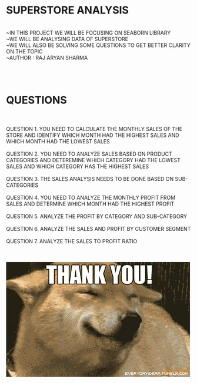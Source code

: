 # SUPERSTORE ANALYSIS
<BR>
~IN THIS PROJECT WE WILL BE FOCUSING ON SEABORN LIBRARY
<BR>
~WE WILL BE ANALYSING DATA OF SUPERSTORE
<BR>
~WE WILL ALSO BE SOLVING SOME QUESTIONS TO GET BETTER CLARITY ON THE TOPIC
<BR>
~AUTHOR : RAJ ARYAN SHARMA
<BR>
<BR>
<BR>
<BR>

# QUESTIONS
<BR>
<BR>
QUESTION 1. YOU NEED TO CALCULATE THE MONTHLY SALES OF THE STORE AND IDENTIFY WHICH MONTH HAD THE HIGHEST SALES AND WHICH MONTH HAD THE LOWEST SALES
<BR>
<BR>
QUESTION 2. YOU NEED TO ANALYZE SALES BASED ON PRODUCT CATEGORIES AND DETEREMINE WHICH CATEGORY HAD THE LOWEST SALES AND WHICH CATEGORY HAS THE HIGHEST SALES
<BR>
<BR>
QUESTION 3. THE SALES ANALYSIS NEEDS TO BE DONE BASED ON SUB-CATEGORIES
<BR>
<BR>
QUESTION 4. YOU NEED TO ANALYZE THE MONTHLY PROFIT FROM SALES AND DETERMINE WHICH MONTH HAD THE HIGHEST PROFIT
<BR>
<BR>
QUESTION 5. ANALYZE THE PROFIT BY CATEGORY AND SUB-CATEGORY
<BR>
<BR>
QUESTION 6. ANALYZE THE SALES AND PROFIT BY CUSTOMER SEGMENT
<BR>
<BR>
QUESTION 7. ANALYZE THE SALES TO PROFIT RATIO
<BR>
<BR>
<BR>

![THANK YOU](https://github.com/aryantrynacode/SUPERSTORE-ANALYSIS/blob/d59752ec3428b82b0b27f4af338a28dd025099cf/22169815474_985dbe1a3d.jpg)



